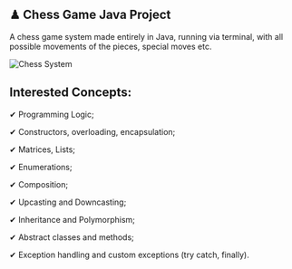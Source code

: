 ## ♟ Chess Game Java Project
A chess game system made entirely in Java, running via terminal, with all possible movements of the pieces, special moves etc. 

<img src="https://github.com/henriiquejoaao/chess-system-java/assets/156923164/534477e0-cdae-45e7-af7e-b509d23220b1" alt="Chess System">

## Interested Concepts:

✔ Programming Logic;

✔ Constructors, overloading, encapsulation;

✔ Matrices, Lists;

✔ Enumerations;

✔ Composition;

✔ Upcasting and Downcasting;

✔ Inheritance and Polymorphism;

✔ Abstract classes and methods;

✔ Exception handling and custom exceptions (try catch, finally).
